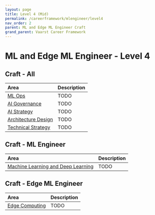 ```yaml
---
layout: page
title: Level 4 (Mid)
permalink: /careerframework/mlengineer/level4
nav_order: 2
parent: ML and Edge ML Engineer Craft
grand_parent: Vaarst Career Framework
---
```


# ML and Edge ML Engineer - Level 4

## Craft - All

|Area          | Description       |
|:-------------|:------------------|
| [ML Ops](/careerframework/mlengineer#ml-ops) | TODO |
| [AI Governance](/careerframework/mlengineer#ai-governance) | TODO |
| [AI Strategy](/careerframework/mlengineer#ai-strategy) | TODO |
| [Architecture Design](/careerframework/mlengineer#architecture-design) | TODO |
| [Technical Strategy](/careerframework/mlengineer#technical-strategy) | TODO |


## Craft - ML Engineer

|Area          | Description       |
|:-------------|:------------------|
| [Machine Learning and Deep Learning](/careerframework/mlengineer#machine-learning-and-deep-learning) | TODO |

## Craft - Edge ML Engineer

|Area          | Description       |
|:-------------|:------------------|
| [Edge Computing](/careerframework/mlengineer#edge-computing) | TODO |